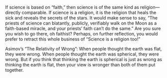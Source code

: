  If science is based on “faith,” then science is of the same kind as religion—directly comparable. If science is a religion, it is the religion that heals the sick and reveals the secrets of the stars. It would make sense to say, “The priests of science can blatantly, publicly, verifiably walk on the Moon as a faith-based miracle, and your priests’ faith can’t do the same.” Are you sure you wish to go there, oh faithist? Perhaps, on further reflection, you would prefer to retract this whole business of “Science is a religion too!”


Asimov’s “The Relativity of Wrong”:
When people thought the earth was flat, they were wrong. When people thought the earth was spherical, they were wrong. But if you think that thinking the earth is spherical is just as wrong as thinking the earth is flat, then your view is wronger than both of them put together.